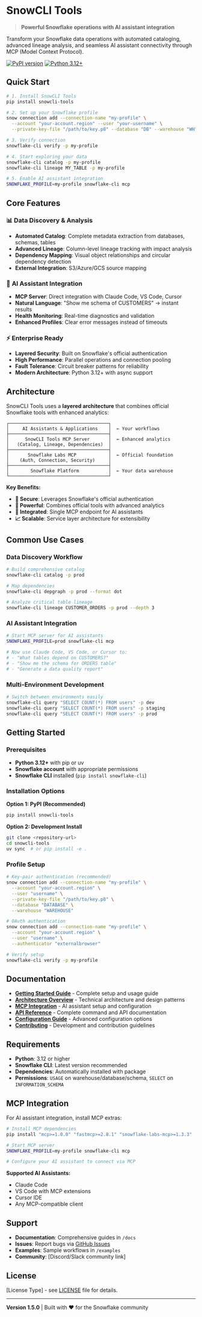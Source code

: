 # SnowCLI Tools

> **Powerful Snowflake operations with AI assistant integration**

Transform your Snowflake data operations with automated cataloging, advanced lineage analysis, and seamless AI assistant connectivity through MCP (Model Context Protocol).

[![PyPI version](https://badge.fury.io/py/snowcli-tools.svg)](https://pypi.org/project/snowcli-tools/)
[![Python 3.12+](https://img.shields.io/badge/python-3.12+-blue.svg)](https://www.python.org/downloads/)

## Quick Start

```bash
# 1. Install SnowCLI Tools
pip install snowcli-tools

# 2. Set up your Snowflake profile
snow connection add --connection-name "my-profile" \
  --account "your-account.region" --user "your-username" \
  --private-key-file "/path/to/key.p8" --database "DB" --warehouse "WH"

# 3. Verify connection
snowflake-cli verify -p my-profile

# 4. Start exploring your data
snowflake-cli catalog -p my-profile
snowflake-cli lineage MY_TABLE -p my-profile

# 5. Enable AI assistant integration
SNOWFLAKE_PROFILE=my-profile snowflake-cli mcp
```

## Core Features

### 📊 **Data Discovery & Analysis**
- **Automated Catalog**: Complete metadata extraction from databases, schemas, tables
- **Advanced Lineage**: Column-level lineage tracking with impact analysis
- **Dependency Mapping**: Visual object relationships and circular dependency detection
- **External Integration**: S3/Azure/GCS source mapping

### 🤖 **AI Assistant Integration**
- **MCP Server**: Direct integration with Claude Code, VS Code, Cursor
- **Natural Language**: "Show me schema of CUSTOMERS" → instant results
- **Health Monitoring**: Real-time diagnostics and validation
- **Enhanced Profiles**: Clear error messages instead of timeouts

### ⚡ **Enterprise Ready**
- **Layered Security**: Built on Snowflake's official authentication
- **High Performance**: Parallel operations and connection pooling
- **Fault Tolerance**: Circuit breaker patterns for reliability
- **Modern Architecture**: Python 3.12+ with async support

## Architecture

SnowCLI Tools uses a **layered architecture** that combines official Snowflake tools with enhanced analytics:

```
┌─────────────────────────────────────┐
│     AI Assistants & Applications    │  ← Your workflows
├─────────────────────────────────────┤
│      SnowCLI Tools MCP Server       │  ← Enhanced analytics
│   (Catalog, Lineage, Dependencies)  │
├─────────────────────────────────────┤
│       Snowflake Labs MCP            │  ← Official foundation
│    (Auth, Connection, Security)     │
├─────────────────────────────────────┤
│        Snowflake Platform           │  ← Your data warehouse
└─────────────────────────────────────┘
```

**Key Benefits:**
- **🔐 Secure**: Leverages Snowflake's official authentication
- **🚀 Powerful**: Combines official tools with advanced analytics
- **🔗 Integrated**: Single MCP endpoint for AI assistants
- **📈 Scalable**: Service layer architecture for extensibility

## Common Use Cases

### Data Discovery Workflow
```bash
# Build comprehensive catalog
snowflake-cli catalog -p prod

# Map dependencies
snowflake-cli depgraph -p prod --format dot

# Analyze critical table lineage
snowflake-cli lineage CUSTOMER_ORDERS -p prod --depth 3
```

### AI Assistant Integration
```bash
# Start MCP server for AI assistants
SNOWFLAKE_PROFILE=prod snowflake-cli mcp

# Now use Claude Code, VS Code, or Cursor to:
# - "What tables depend on CUSTOMERS?"
# - "Show me the schema for ORDERS table"
# - "Generate a data quality report"
```

### Multi-Environment Development
```bash
# Switch between environments easily
snowflake-cli query "SELECT COUNT(*) FROM users" -p dev
snowflake-cli query "SELECT COUNT(*) FROM users" -p staging
snowflake-cli query "SELECT COUNT(*) FROM users" -p prod
```

## Getting Started

### Prerequisites
- **Python 3.12+** with pip or uv
- **Snowflake account** with appropriate permissions
- **Snowflake CLI** installed (`pip install snowflake-cli`)

### Installation Options

**Option 1: PyPI (Recommended)**
```bash
pip install snowcli-tools
```

**Option 2: Development Install**
```bash
git clone <repository-url>
cd snowcli-tools
uv sync  # or pip install -e .
```

### Profile Setup
```bash
# Key-pair authentication (recommended)
snow connection add --connection-name "my-profile" \
  --account "your-account.region" \
  --user "username" \
  --private-key-file "/path/to/key.p8" \
  --database "DATABASE" \
  --warehouse "WAREHOUSE"

# OAuth authentication
snow connection add --connection-name "my-profile" \
  --account "your-account.region" \
  --user "username" \
  --authenticator "externalbrowser"

# Verify setup
snowflake-cli verify -p my-profile
```

## Documentation

- **[Getting Started Guide](docs/getting-started.md)** - Complete setup and usage guide
- **[Architecture Overview](docs/architecture.md)** - Technical architecture and design patterns
- **[MCP Integration](docs/mcp-integration.md)** - AI assistant setup and configuration
- **[API Reference](docs/api-reference.md)** - Complete command and API documentation
- **[Configuration Guide](docs/configuration.md)** - Advanced configuration options
- **[Contributing](CONTRIBUTING.md)** - Development and contribution guidelines

## Requirements

- **Python**: 3.12 or higher
- **Snowflake CLI**: Latest version recommended
- **Dependencies**: Automatically installed with package
- **Permissions**: `USAGE` on warehouse/database/schema, `SELECT` on `INFORMATION_SCHEMA`

## MCP Integration

For AI assistant integration, install MCP extras:

```bash
# Install MCP dependencies
pip install "mcp>=1.0.0" "fastmcp>=2.8.1" "snowflake-labs-mcp>=1.3.3"

# Start MCP server
SNOWFLAKE_PROFILE=my-profile snowflake-cli mcp

# Configure your AI assistant to connect via MCP
```

**Supported AI Assistants:**
- Claude Code
- VS Code with MCP extensions
- Cursor IDE
- Any MCP-compatible client

## Support

- **Documentation**: Comprehensive guides in `/docs`
- **Issues**: Report bugs via [GitHub Issues](link-to-issues)
- **Examples**: Sample workflows in `/examples`
- **Community**: [Discord/Slack community link]

## License

[License Type] - see [LICENSE](LICENSE) file for details.

---

**Version 1.5.0** | Built with ❤️ for the Snowflake community